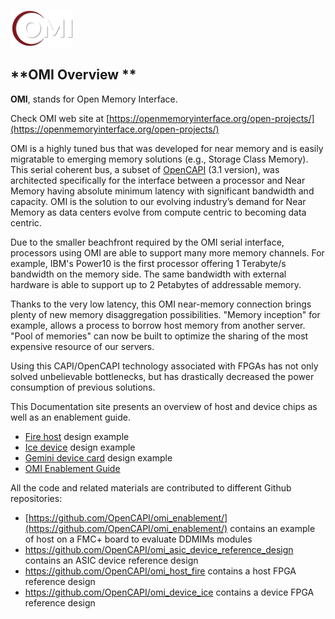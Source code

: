 ![open-memory-interface-omi-wht](pictures/open-memory-interface-omi-wht.png)



## **OMI Overview **

**OMI**, stands for Open Memory Interface. 

Check OMI web site at [https://openmemoryinterface.org/open-projects/](https://openmemoryinterface.org/open-projects/)

OMI is a highly tuned bus that was developed for near memory and is  easily migratable to emerging memory solutions (e.g., Storage Class  Memory). This serial coherent bus, a subset of [OpenCAPI](https://opencapi.org/) (3.1 version), was architected specifically for the interface between a processor and  Near Memory having absolute minimum latency with significant bandwidth  and capacity. OMI is the solution to our evolving industry’s demand for Near Memory as data centers evolve from compute centric to becoming  data centric.

Due to the smaller beachfront required by the OMI serial interface,  processors using OMI are able to support many more memory channels. For  example, IBM's Power10 is the first processor offering 1 Terabyte/s bandwidth on the memory side. The same bandwidth with external hardware is able to support up to 2 Petabytes of addressable memory.

Thanks to the very low latency, this OMI near-memory connection brings plenty of new memory disaggregation possibilities. "Memory inception" for example, allows a process to borrow host memory from another server. "Pool of memories" can now be built to optimize the sharing of the most expensive resource of our servers.

Using this CAPI/OpenCAPI technology associated with FPGAs has not only solved unbelievable bottlenecks, but has drastically decreased the power consumption of previous solutions.

This Documentation site presents an overview of host and device chips as well as an enablement guide.

- [Fire host](./blocs/fire) design example
- [Ice device](./blocs/ice) design example
- [Gemini device card](./blocs/gemini) design example
- [OMI Enablement Guide](./blocs/enablement)

 All the code and related materials are contributed to different Github repositories: 

- [https://github.com/OpenCAPI/omi_enablement/](https://github.com/OpenCAPI/omi_enablement/) contains an example of host on a FMC+ board to evaluate DDMIMs modules
- <https://github.com/OpenCAPI/omi_asic_device_reference_design> contains an ASIC device reference design
- <https://github.com/OpenCAPI/omi_host_fire> contains a host FPGA reference design
- <https://github.com/OpenCAPI/omi_device_ice> contains a device FPGA reference design


